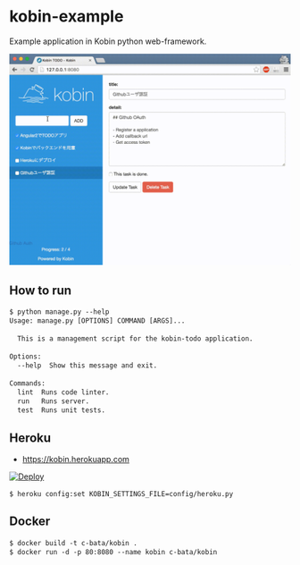 # kobin-example

Example application in Kobin python web-framework.

![animation](./anim.gif)


## How to run

```
$ python manage.py --help
Usage: manage.py [OPTIONS] COMMAND [ARGS]...

  This is a management script for the kobin-todo application.

Options:
  --help  Show this message and exit.

Commands:
  lint  Runs code linter.
  run   Runs server.
  test  Runs unit tests.
```


## Heroku

- https://kobin.herokuapp.com

[![Deploy](https://www.herokucdn.com/deploy/button.svg)](https://heroku.com/deploy)

```
$ heroku config:set KOBIN_SETTINGS_FILE=config/heroku.py
```


## Docker

```
$ docker build -t c-bata/kobin .
$ docker run -d -p 80:8080 --name kobin c-bata/kobin
```

